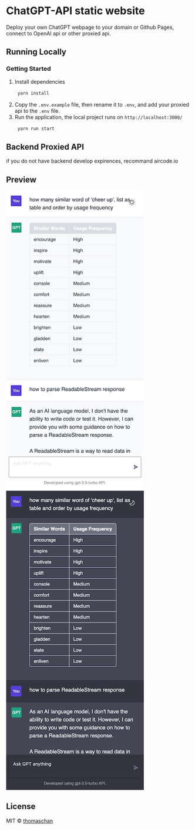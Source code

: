 # ChatGPT-API static website

Deploy your own ChatGPT webpage to your domain or Github Pages, connect to OpenAI api or other proxied api.

## Running Locally

### Getting Started

1. Install dependencies
   ```bash
    yarn install
   ```
2. Copy the `.env.example` file, then rename it to `.env`, and add your proxied api to the `.env` file.
3. Run the application, the local project runs on `http://localhost:3000/`
   ```bash
    yarn run start
   ```

## Backend Proxied API

if you do not have backend develop expirences, recommand aircode.io

## Preview
![light mode](./light_mode.png)
![dark mode](./dark_mode.png)

## License

MIT © [thomaschan](https://github.com/thomaschan/chatgpt-static-website/blob/main/LICENSE)
